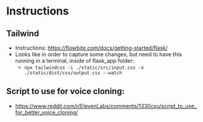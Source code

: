 # Instructions 


## Tailwind 

- Instructions: https://flowbite.com/docs/getting-started/flask/ 
- Looks like in order to capture some changes, but need to have this running in a terminal, inside of flask_app folder:
    - `npx tailwindcss -i ./static/src/input.css -o ./static/dist/css/output.css --watch`

## Script to use for voice cloning:
- https://www.reddit.com/r/ElevenLabs/comments/1330cxu/script_to_use_for_better_voice_cloning/ 